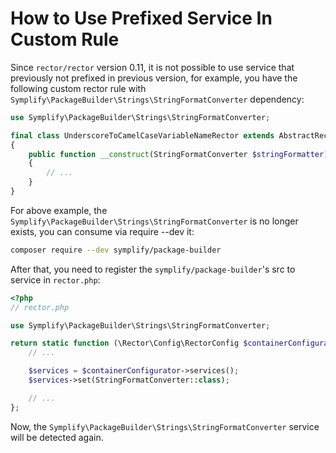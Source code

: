 # How to Use Prefixed Service In Custom Rule

Since `rector/rector` version 0.11, it is not possible to use service that previously not prefixed in previous version, for example, you have the following custom rector rule with `Symplify\PackageBuilder\Strings\StringFormatConverter` dependency:

```php
use Symplify\PackageBuilder\Strings\StringFormatConverter;

final class UnderscoreToCamelCaseVariableNameRector extends AbstractRector
{
    public function __construct(StringFormatConverter $stringFormatter)
    {
        // ...
    }
}
```

For above example, the `Symplify\PackageBuilder\Strings\StringFormatConverter` is no longer exists, you can consume via require --dev it:

```bash
composer require --dev symplify/package-builder
```

After that, you need to register the `symplify/package-builder`'s src to service in `rector.php`:

```php
<?php
// rector.php

use Symplify\PackageBuilder\Strings\StringFormatConverter;

return static function (\Rector\Config\RectorConfig $containerConfigurator): void {
    // ...

	$services = $containerConfigurator->services();
	$services->set(StringFormatConverter::class);

    // ...
};
```

Now, the `Symplify\PackageBuilder\Strings\StringFormatConverter` service will be detected again.
